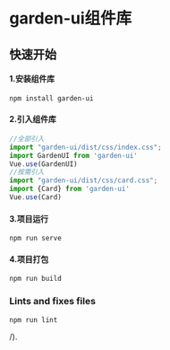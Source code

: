 # garden-ui组件库

## 快速开始
#### 1.安装组件库
```
npm install garden-ui
```
#### 2.引入组件库
```javascript
//全部引入
import "garden-ui/dist/css/index.css";
import GardenUI from 'garden-ui'
Vue.use(GardenUI)
//按需引入
import "garden-ui/dist/css/card.css";
import {Card} from 'garden-ui'
Vue.use(Card)

```
#### 3.项目运行
```
npm run serve
```

#### 4.项目打包
```
npm run build
```

### Lints and fixes files
```
npm run lint
```

/).
